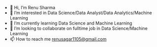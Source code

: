 - 👋 Hi, I’m Renu Sharma
- 👀 I’m interested in Data Science/Data Analyst/Data Analytics/Machine Learning
- 🌱 I’m currently learning Data Science and Machine Learning
- 💞️ I’m looking to collaborate on fulltime job in Data Science/Machine Learning
- 📫 How to reach me renusagar1105@gmail.com

<!---
Renushsagar/Renushsagar is a ✨ special ✨ repository because its `README.md` (this file) appears on your GitHub profile.
You can click the Preview link to take a look at your changes.
--->
